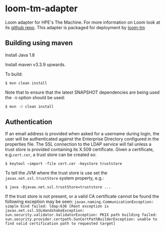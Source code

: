 # loom-tm-adapter
Loom adapter for HPE's The Machine.  For more information on Loom look at its [github repo](https://github.com/HewlettPackard/loom).  This adapter is packaged for deployment by [loom-tm](https://github.com/HewlettPackard/loom-tm)

## Building using maven
Install Java 1.8

Install maven v3.3.9 upwards.

To build:

```
$ mvn clean install
```

Note that to ensure that the latest SNAPSHOT dependencies are being used the `-U` option should be used:

```sh
$ mvn -U clean install
```

## Authentication

If an email address is provided when asked for a username during login, the user will be authenticated against the Enterprise Directory configured in the properties file.
The SSL connection to the LDAP service will fail unless a trust store is provided containing its X.509 certificate.
Given a certificate, e.g.`cert.cer`, a trust store can be created so:

```
$ keytool –import -file cert.cer -keystore truststore
```

To tell the JVM where the trust store is use set the `javax.net.ssl.trustStore` system property, e.g.:

```
$ java -Djavax.net.ssl.trustStore=truststore ...
```

If the trust store is not present, or a valid CA certificate cannot be found the following exception may be seen: `javax.naming.CommunicationException: simple bind failed: ldap:636 [Root exception is javax.net.ssl.SSLHandshakeException: sun.security.validator.ValidatorException: PKIX path building failed: sun.security.provider.certpath.SunCertPathBuilderException: unable to find valid certification path to requested target]`

